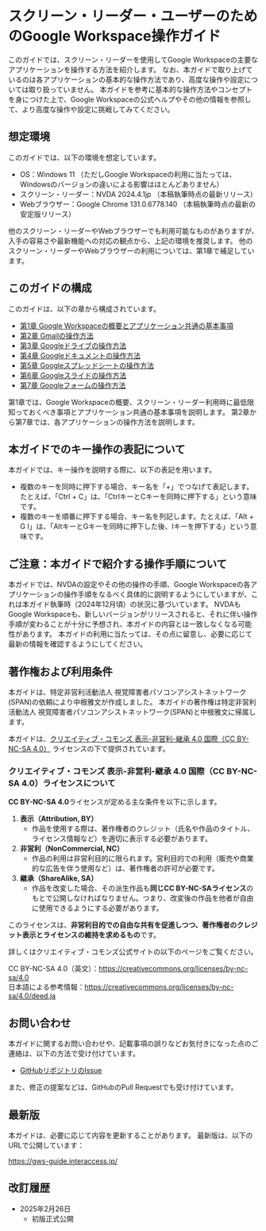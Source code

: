 # スクリーン・リーダー・ユーザーのためのGoogle Workspace操作ガイド

このガイドでは、スクリーン・リーダーを使用してGoogle Workspaceの主要なアプリケーションを操作する方法を紹介します。
なお、本ガイドで取り上げているのは各アプリケーションの基本的な操作方法であり、高度な操作や設定については取り扱っていません。
本ガイドを参考に基本的な操作方法やコンセプトを身につけた上で、Google Workspaceの公式ヘルプやその他の情報を参照して、より高度な操作や設定に挑戦してみてください。

## 想定環境

このガイドでは、以下の環境を想定しています。

* OS：Windows 11 （ただしGoogle Workspaceの利用に当たっては、Windowsのバージョンの違いによる影響はほとんどありません）
* スクリーン・リーダー：NVDA 2024.4.1jp （本稿執筆時点の最新リリース）
* Webブラウザー：Google Chrome 131.0.6778.140 （本稿執筆時点の最新の安定版リリース）

他のスクリーン・リーダーやWebブラウザーでも利用可能なものがありますが、入手の容易さや最新機能への対応の観点から、上記の環境を推奨します。
他のスクリーン・リーダーやWebブラウザーの利用については、第1章で補足しています。

## このガイドの構成

このガイドは、以下の章から構成されています。

* [第1章 Google Workspaceの概要とアプリケーション共通の基本事項](01-intro.md)
* [第2章 Gmailの操作方法](02-gmail.md)
* [第3章 Googleドライブの操作方法](03-drive.md)
* [第4章 Googleドキュメントの操作方法](04-docs.md)
* [第5章 Googleスプレッドシートの操作方法](05-sheets.md)
* [第6章 Googleスライドの操作方法](06-slides.md)
* [第7章 Googleフォームの操作方法](07-forms.md)

第1章では、Google Workspaceの概要、スクリーン・リーダー利用時に最低限知っておくべき事項とアプリケーション共通の基本事項を説明します。
第2章から第7章では、各アプリケーションの操作方法を説明します。

## 本ガイドでのキー操作の表記について

本ガイドでは、キー操作を説明する際に、以下の表記を用います。

* 複数のキーを同時に押下する場合、キー名を「+」でつなげて表記します。たとえば、「Ctrl + C」は、「CtrlキーとCキーを同時に押下する」という意味です。
* 複数のキーを順番に押下する場合、キー名を列記します。たとえば、「Alt + G I」は、「AltキーとGキーを同時に押下した後、Iキーを押下する」という意味です。

## ご注意：本ガイドで紹介する操作手順について

本ガイドでは、NVDAの設定やその他の操作の手順、Google Workspaceの各アプリケーションの操作手順をなるべく具体的に説明するようにしていますが、これは本ガイド執筆時（2024年12月頃）の状況に基づいています。
NVDAもGoogle Workspaceも、新しいバージョンがリリースされると、それに伴い操作手順が変わることが十分に予想され、本ガイドの内容とは一致しなくなる可能性があります。
本ガイドの利用に当たっては、その点に留意し、必要に応じて最新の情報を確認するようにしてください。

## 著作権および利用条件

本ガイドは、特定非営利活動法人 視覚障害者パソコンアシストネットワーク(SPAN)の依頼により中根雅文が作成しました。
本ガイドの著作権は特定非営利活動法人 視覚障害者パソコンアシストネットワーク(SPAN)と中根雅文に帰属します。

本ガイドは、[クリエイティブ・コモンズ 表示-非営利-継承 4.0 国際（CC BY-NC-SA 4.0）](https://creativecommons.org/licenses/by-nc-sa/4.0/) ライセンスの下で提供されています。

### クリエイティブ・コモンズ 表示-非営利-継承 4.0 国際（CC BY-NC-SA 4.0）ライセンスについて

**CC BY-NC-SA 4.0**ライセンスが定める主な条件を以下に示します。

1. **表示（Attribution, BY）**  
   - 作品を使用する際は、著作権者のクレジット（氏名や作品のタイトル、ライセンス情報など）を適切に表示する必要があります。
2. **非営利（NonCommercial, NC）**  
   - 作品の利用は非営利目的に限られます。営利目的での利用（販売や商業的な広告を伴う使用など）は、著作権者の許可が必要です。
3. **継承（ShareAlike, SA）**  
   - 作品を改変した場合、その派生作品も**同じCC BY-NC-SAライセンス**のもとで公開しなければなりません。つまり、改変後の作品を他者が自由に使用できるようにする必要があります。

このライセンスは、**非営利目的での自由な共有を促進しつつ、著作権者のクレジット表示とライセンスの維持を求めるもの**です。

詳しくはクリエイティブ・コモンズ公式サイトの以下のページをご覧ください。

CC BY-NC-SA 4.0（英文）：<https://creativecommons.org/licenses/by-nc-sa/4.0>  
日本語による参考情報：<https://creativecommons.org/licenses/by-nc-sa/4.0/deed.ja>

## お問い合わせ

本ガイドに関するお問い合わせや、記載事項の誤りなどお気付きになった点のご連絡は、以下の方法で受け付けています。

* [GitHubリポジトリのIssue](https://github.com/ma10/gws-guide/issues/)

また、修正の提案などは、GitHubのPull Requestでも受け付けています。

## 最新版

本ガイドは、必要に応じて内容を更新することがあります。
最新版は、以下のURLで公開しています：

<https://gws-guide.interaccess.jp/>

## 改訂履歴

* 2025年2月26日
  - 初版正式公開
